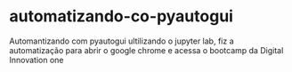 # automatizando-co-pyautogui
Automantizando com pyautogui ultilizando o jupyter lab, fiz a automatização para abrir o google chrome e acessa o bootcamp da Digital Innovation one
